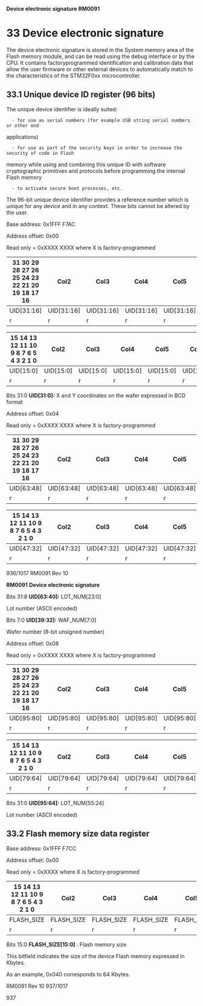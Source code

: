 **Device electronic signature** **RM0091**

# **33 Device electronic signature**


The device electronic signature is stored in the System memory area of the Flash memory
module, and can be read using the debug interface or by the CPU. It contains factoryprogrammed identification and calibration data that allow the user firmware or other external
devices to automatically match to the characteristics of the STM32F0xx microcontroller.

## **33.1 Unique device ID register (96 bits)**


The unique device identifier is ideally suited:


      - for use as serial numbers (for example USB string serial numbers or other end
applications)


      - for use as part of the security keys in order to increase the security of code in Flash
memory while using and combining this unique ID with software cryptographic
primitives and protocols before programming the internal Flash memory


      - to activate secure boot processes, etc.


The 96-bit unique device identifier provides a reference number which is unique for any
device and in any context. These bits cannot be altered by the user.


Base address: 0x1FFF F7AC


Address offset: 0x00


Read only = 0xXXXX XXXX where X is factory-programmed

|31 30 29 28 27 26 25 24 23 22 21 20 19 18 17 16|Col2|Col3|Col4|Col5|Col6|Col7|Col8|Col9|Col10|Col11|Col12|Col13|Col14|Col15|Col16|
|---|---|---|---|---|---|---|---|---|---|---|---|---|---|---|---|
|UID[31:16]|UID[31:16]|UID[31:16]|UID[31:16]|UID[31:16]|UID[31:16]|UID[31:16]|UID[31:16]|UID[31:16]|UID[31:16]|UID[31:16]|UID[31:16]|UID[31:16]|UID[31:16]|UID[31:16]|UID[31:16]|
|r|r|r|r|r|r|r|r|r|r|r|r|r|r|r|r|


|15 14 13 12 11 10 9 8 7 6 5 4 3 2 1 0|Col2|Col3|Col4|Col5|Col6|Col7|Col8|Col9|Col10|Col11|Col12|Col13|Col14|Col15|Col16|
|---|---|---|---|---|---|---|---|---|---|---|---|---|---|---|---|
|UID[15:0]|UID[15:0]|UID[15:0]|UID[15:0]|UID[15:0]|UID[15:0]|UID[15:0]|UID[15:0]|UID[15:0]|UID[15:0]|UID[15:0]|UID[15:0]|UID[15:0]|UID[15:0]|UID[15:0]|UID[15:0]|
|r|r|r|r|r|r|r|r|r|r|r|r|r|r|r|r|



Bits 31:0 **UID[31:0]:** X and Y coordinates on the wafer expressed in BCD format


Address offset: 0x04


Read only = 0xXXXX XXXX where X is factory-programmed

|31 30 29 28 27 26 25 24 23 22 21 20 19 18 17 16|Col2|Col3|Col4|Col5|Col6|Col7|Col8|Col9|Col10|Col11|Col12|Col13|Col14|Col15|Col16|
|---|---|---|---|---|---|---|---|---|---|---|---|---|---|---|---|
|UID[63:48]|UID[63:48]|UID[63:48]|UID[63:48]|UID[63:48]|UID[63:48]|UID[63:48]|UID[63:48]|UID[63:48]|UID[63:48]|UID[63:48]|UID[63:48]|UID[63:48]|UID[63:48]|UID[63:48]|UID[63:48]|
|r|r|r|r|r|r|r|r|r|r|r|r|r|r|r|r|


|15 14 13 12 11 10 9 8 7 6 5 4 3 2 1 0|Col2|Col3|Col4|Col5|Col6|Col7|Col8|Col9|Col10|Col11|Col12|Col13|Col14|Col15|Col16|
|---|---|---|---|---|---|---|---|---|---|---|---|---|---|---|---|
|UID[47:32]|UID[47:32]|UID[47:32]|UID[47:32]|UID[47:32]|UID[47:32]|UID[47:32]|UID[47:32]|UID[47:32]|UID[47:32]|UID[47:32]|UID[47:32]|UID[47:32]|UID[47:32]|UID[47:32]|UID[47:32]|
|r|r|r|r|r|r|r|r|r|r|r|r|r|r|r|r|



936/1017 RM0091 Rev 10


**RM0091** **Device electronic signature**


Bits 31:8 **UID[63:40]:** LOT_NUM[23:0]

Lot number (ASCII encoded)


Bits 7:0 **UID[39:32]:** WAF_NUM[7:0]

Wafer number (8-bit unsigned number)


Address offset: 0x08


Read only = 0xXXXX XXXX where X is factory-programmed

|31 30 29 28 27 26 25 24 23 22 21 20 19 18 17 16|Col2|Col3|Col4|Col5|Col6|Col7|Col8|Col9|Col10|Col11|Col12|Col13|Col14|Col15|Col16|
|---|---|---|---|---|---|---|---|---|---|---|---|---|---|---|---|
|UID[95:80]|UID[95:80]|UID[95:80]|UID[95:80]|UID[95:80]|UID[95:80]|UID[95:80]|UID[95:80]|UID[95:80]|UID[95:80]|UID[95:80]|UID[95:80]|UID[95:80]|UID[95:80]|UID[95:80]|UID[95:80]|
|r|r|r|r|r|r|r|r|r|r|r|r|r|r|r|r|


|15 14 13 12 11 10 9 8 7 6 5 4 3 2 1 0|Col2|Col3|Col4|Col5|Col6|Col7|Col8|Col9|Col10|Col11|Col12|Col13|Col14|Col15|Col16|
|---|---|---|---|---|---|---|---|---|---|---|---|---|---|---|---|
|UID[79:64]|UID[79:64]|UID[79:64]|UID[79:64]|UID[79:64]|UID[79:64]|UID[79:64]|UID[79:64]|UID[79:64]|UID[79:64]|UID[79:64]|UID[79:64]|UID[79:64]|UID[79:64]|UID[79:64]|UID[79:64]|
|r|r|r|r|r|r|r|r|r|r|r|r|r|r|r|r|



Bits 31:0 **UID[95:64]:** LOT_NUM[55:24]

Lot number (ASCII encoded)

## **33.2 Flash memory size data register**


Base address: 0x1FFF F7CC


Address offset: 0x00


Read only = 0xXXXX where X is factory-programmed

|15 14 13 12 11 10 9 8 7 6 5 4 3 2 1 0|Col2|Col3|Col4|Col5|Col6|Col7|Col8|Col9|Col10|Col11|Col12|Col13|Col14|Col15|Col16|
|---|---|---|---|---|---|---|---|---|---|---|---|---|---|---|---|
|FLASH_SIZE|FLASH_SIZE|FLASH_SIZE|FLASH_SIZE|FLASH_SIZE|FLASH_SIZE|FLASH_SIZE|FLASH_SIZE|FLASH_SIZE|FLASH_SIZE|FLASH_SIZE|FLASH_SIZE|FLASH_SIZE|FLASH_SIZE|FLASH_SIZE|FLASH_SIZE|
|r|r|r|r|r|r|r|r|r|r|r|r|r|r|r|r|



Bits 15:0 **FLASH_SIZE[15:0]** : Flash memory size

This bitfield indicates the size of the device Flash memory expressed in Kbytes.

As an example, 0x040 corresponds to 64 Kbytes.


RM0091 Rev 10 937/1017



937


